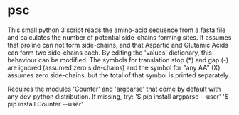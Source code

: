 # psc

This small python 3 script reads the amino-acid sequence from a fasta file and calculates the number of potential side-chains forming sites.
It assumes that proline can not form side-chains, and that Aspartic and Glutamic Acids can form two side-chains each.
By editing the 'values' dictionary, this behaviour can be modified.
The symbols for translation stop (*) and gap (-) are ignored (assumed zero side-chains) and the symbol for "any AA" (X) assumes zero side-chains, but the total of that symbol is printed separately.

Requires the modules 'Counter' and 'argparse' that come by default with any dev-python distribution.
If missing, try:
'$ pip install argparse --user'
'$ pip install Counter --user'
